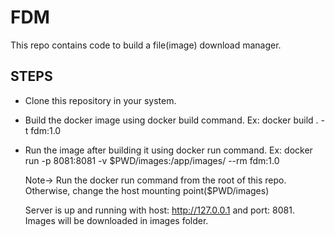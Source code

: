 # **FDM**

This repo contains code to build a file(image) download manager.

## STEPS
- Clone this repository in your system.
- Build the docker image using docker build command.
    Ex: docker build . -t fdm:1.0
- Run the image after building it using docker run command.
    Ex: docker run -p 8081:8081 -v $PWD/images:/app/images/ --rm fdm:1.0

    Note-> Run the docker run command from the root of this repo. Otherwise, change the host mounting point($PWD/images)

    Server is up and running with host: http://127.0.0.1 and port: 8081. Images will be downloaded in images folder.
